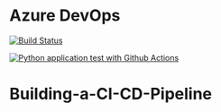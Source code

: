 # Azure DevOps
[![Build Status](https://dev.azure.com/odluser267231/sm-house-price-prediction/_apis/build/status%2FPhilippeMitch.Building-a-CI-CD-Pipeline%20(14)?branchName=main)](https://dev.azure.com/odluser267231/sm-house-price-prediction/_build/latest?definitionId=14&branchName=main)

[![Python application test with Github Actions](https://github.com/PhilippeMitch/Building-a-CI-CD-Pipeline/actions/workflows/pythonapp.yml/badge.svg)](https://github.com/PhilippeMitch/Building-a-CI-CD-Pipeline/actions/workflows/pythonapp.yml)
# Building-a-CI-CD-Pipeline

